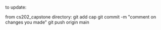 to update:

from cs202_capstone directory:
	git add cap
	git commit -m "comment on changes you made"
	git push origin main
